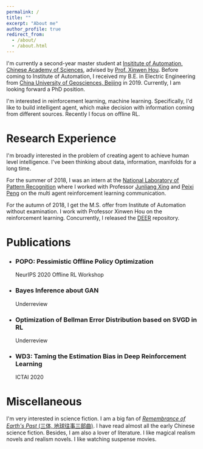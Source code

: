 ```yaml
---
permalink: /
title: ""
excerpt: "About me"
author_profile: true
redirect_from: 
  - /about/
  - /about.html
---
```


I'm currently a second-year master student at [Insititute of Automation, Chinese Academy of Sciences](http://english.ia.cas.cn/), advised by [Prof. Xinwen Hou](http://people.ucas.ac.cn/~xwhou). Before coming to Institute of Automation, I received my B.E. in Electric Engineering from [China University of Geosciences, Beijing](https://www.cugb.edu.cn/) in 2019. Currently, I am looking forward a PhD position. 

I'm interested in reinforcement learning, machine learning. Specifically, I'd like to build intelligent agent, which make decision with information coming from different sources. Recently I focus on offline RL.

# Research Experience

I'm broadly interested in the problem of creating agent to achieve human level intelligence. I've been thinking about data, information, manifolds for a long time. 

For the summer of 2018, I was an intern at the [National Laboratory of Pattern Recognition](http://www.nlpr.ia.ac.cn/en/) where I worked with Professor [Junliang Xing](https://scholar.google.com/citations?user=jSwNd3MAAAAJ&hl=zh-CN) and [Peixi Peng](https://scholar.google.com/citations?hl=zh-CN&user=CFMuFGoAAAAJ)  on the multi agent reinforcement learning communication. 

For the autumn of 2018, I get the M.S. offer from Institute of Automation without examination. I work with Professor Xinwen Hou on the reinforcement learning. Concurrently, I released the [DEER](https://github.com/sweetice/Deep-reinforcement-learning-with-pytorch) repository. 



# Publications

- ### POPO: Pessimistic Offline Policy Optimization

  NeurIPS 2020 Offline RL Workshop

- ### Bayes Inference about GAN

  Underreview

- ### Optimization of Bellman Error Distribution based on SVGD in RL

  Underreview

- ### WD3: Taming the Estimation Bias in Deep Reinforcement Learning

  ICTAI 2020



# Miscellaneous

I'm very interested in science fiction. I am a big fan of [*Remembrance of Earth's Past* (三体, 地球往事三部曲)](https://en.wikipedia.org/wiki/Remembrance_of_Earth%27s_Past). I have read almost all the early Chinese science fiction. Besides, I am also a lover of literature. I like magical realism novels and realism novels. I like watching suspense movies.

